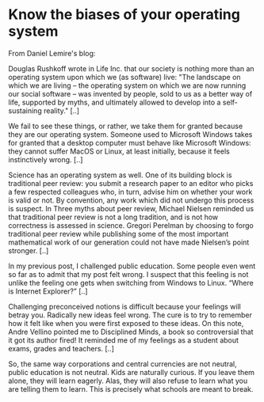 # Know the biases of your operating system

From Daniel Lemire's blog:

Douglas Rushkoff wrote in Life Inc. that our society is nothing more than an operating system upon which we (as software) live: "The landscape on which we are living – the operating system on which we are now running our social software – was invented by people, sold to us as a better way of life, supported by myths, and ultimately allowed to develop into a self-sustaining reality." [..]

We fail to see these things, or rather, we take them for granted because they are our operating system. Someone used to Microsoft Windows takes for granted that a desktop computer must behave like Microsoft Windows: they cannot suffer MacOS or Linux, at least initially, because it feels instinctively wrong. [..]

Science has an operating system as well. One of its building block is traditional peer review: you submit a research paper to an editor who picks a few respected colleagues who, in turn, advise him on whether your work is valid or not. By convention, any work which did not undergo this process is suspect. In Three myths about peer review, Michael Nielsen reminded us that traditional peer review is not a long tradition, and is not how correctness is assessed in science. Gregori Perelman by choosing to forgo traditional peer review while publishing some of the most important mathematical work of our generation could not have made Nielsen’s point stronger. [..]

In my previous post, I challenged public education. Some people even went so far as to admit that my post felt wrong. I suspect that this feeling is not unlike the feeling one gets when switching from Windows to Linux. “Where is Internet Explorer?” [..]

Challenging preconceived notions is difficult because your feelings will betray you. Radically new ideas feel wrong. The cure is to try to remember how it felt like when you were first exposed to these ideas. On this note, Andre Vellino pointed me to Disciplined Minds, a book so controversial that it got its author fired! It reminded me of my feelings as a student about exams, grades and teachers. [..]

So, the same way corporations and central currencies are not neutral, public education is not neutral. Kids are naturally curious. If you leave them alone, they will learn eagerly. Alas, they will also refuse to learn what you are telling them to learn. This is precisely what schools are meant to break.
